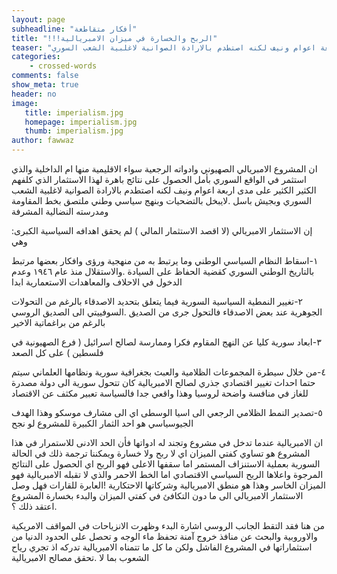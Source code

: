 ```yaml
---
layout: page
subheadline: "أفكار متقاطعة"
title: "!!!الربح والخسارة في ميزان الامبريالية"
teaser: "ان المشروع الامبريالي الصهيوني وادواته الرجعية سواء الاقليمية منها ام الداخلية والذي استثمر في الواقع السوري بأمل الحصول على نتائج باهرة لهذا الاستثمار الذي كلفهم الكثير الكثير على مدى اربعة اعوام ونيف لكنه اصتطدم بالارادة الصوانية لاغلبية الشعب السوري"
categories:
    - crossed-words
comments: false
show_meta: true
header: no
image:
   title: imperialism.jpg
   homepage: imperialism.jpg
   thumb: imperialism.jpg
author: fawwaz
---
```



ان المشروع الامبريالي الصهيوني وادواته الرجعية سواء الاقليمية منها ام الداخلية والذي استثمر في الواقع السوري بأمل الحصول على نتائج باهرة لهذا الاستثمار الذي كلفهم الكثير الكثير على مدى اربعة اعوام ونيف لكنه اصتطدم بالارادة الصوانية لاغلبية الشعب السوري وبجيش باسل .لايبخل بالتضحيات وبنهج سياسي وطني ملتصق بخط المقاومة ومدرسته النضالية المشرفة

:إن الاستثمار الامبريالي (لا اقصد الاستثمار المالي ) لم يحقق اهدافه السياسية الكبرى وهي

١-اسقاط النظام السياسي الوطني وما يرتبط به من منهجية ورؤى وافكار بعضها مرتبط بالتاريخ الوطني السوري كقضية الحفاظ على السيادة .والاستقلال منذ عام ١٩٤٦ وعدم الدخول في الاحلاف والمعاهدات الاستعمارية ابدا

٢-تغيير النمطية السياسية السورية فيما يتعلق بتحديد الاصدقاء بالرغم من التحولات الجوهرية  عند بعض الاصدقاء فالتحول جرى من الصديق .السوفييتي الى الصديق الروسي بالرغم من براغماتية الاخير

٣-ابعاد سورية كليا عن النهج المقاوم فكرا وممارسة لصالح  اسرائيل ( فرع الصهيونية في فلسطين ) على كل الصعد

٤-من خلال سيطرة المجموعات الظلامية والعبث بجغرافية سورية ونظامها العلماني سيتم حتما احداث تغيير اقتصادي جذري لصالح الامبريالية كان تتحول سورية الى دولة مصدرة للغاز في منافسة واضحة لروسيا وهذا واقعي جدا فالسياسة تعبير مكثف عن الاقتصاد

٥-تصدير النمط الظلامي الرجعي الى اسيا الوسطى اي الى مشارف موسكو وهذا الهدف الجيوسياسي هو احد الثمار الكبيرة للمشروع لو نجح

ان الامبريالية عندما تدخل في مشروع وتجند له ادواتها فأن الحد الادنى للاستمرار  في هذا المشروع هو تساوي كفتي الميزان اي لا ربح ولا خسارة ويمكننا ترجمة ذلك في الحالة السورية بعملية الاستنزاف المستمر اما سقفها الاعلى فهو الربح اي الحصول على النتائج المرجوة واعلاها الربح السياسي الاقتصادي اما الخط الاحمر والذي لا تقبله الامبريالية فهو الميزان الخاسر وهذا هو منطق الامبريالية وشركاتها الاحتكارية !العابرة للقارات فهل وصل الاستثمار الامبريالي الى ما دون التكافئ في كفتي الميزان والبدء بخسارة المشروع .اعتقد ذلك ؟

من هنا فقد التقط الجانب الروسي اشارة البدء وظهرت الانزياحات  في المواقف الامريكية والاوروبية والبحث عن منافذ خروج آمنة تحفظ ماء الوجه و تحصل على الحدود الدنيا من استثماراتها في المشروع الفاشل ولكن ما كل ما تتمناه الامبريالية تدركه اذ تجري رياح الشعوب بما لا .تحقق مصالح الامبريالية
